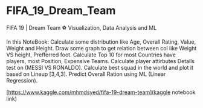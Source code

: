# FIFA_19_Dream_Team
FIFA 19 | Dream Team ⚽️ Visualization, Data Analysis and ML

In this NoteBook:
Calculate some distribution like Age, Overall Rating, Value, Weight and Height.
Draw some graph to get relation between col like Weight VS height, Prefferred foot.
Calculate Top 10 for most Countries have players, most Position, Expensive Teams.
Calculate player attirbutes Details test on (MESSI VS RONALDO).
Calculate best squad in the world and plot it based on Lineup [3,4,3].
Predict Overall Ration using ML (Linear Regression).

[https://www.kaggle.com/mhmdsyed/fifa-19-dream-team](kaggle notebook link)
